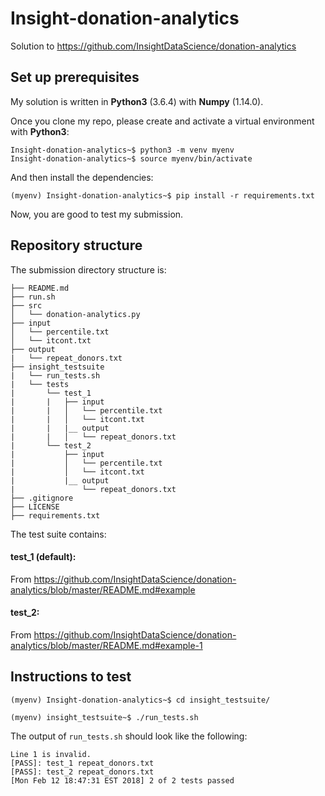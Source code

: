 # Insight-donation-analytics
Solution to https://github.com/InsightDataScience/donation-analytics


## Set up prerequisites
My solution is written in **Python3** (3.6.4) with **Numpy** (1.14.0).

Once you clone my repo, please create and activate a virtual environment with **Python3**:
```
Insight-donation-analytics~$ python3 -m venv myenv
Insight-donation-analytics~$ source myenv/bin/activate
```
And then install the dependencies:
```
(myenv) Insight-donation-analytics~$ pip install -r requirements.txt
```
Now, you are good to test my submission.


## Repository structure

The submission directory structure is:

    ├── README.md 
    ├── run.sh
    ├── src
    │   └── donation-analytics.py
    ├── input
    │   └── percentile.txt
    │   └── itcont.txt
    ├── output
    |   └── repeat_donors.txt
    ├── insight_testsuite
    |   └── run_tests.sh
    |   └── tests
    |       └── test_1
    |       |   ├── input
    |       |   │   └── percentile.txt
    |       |   │   └── itcont.txt
    |       |   |__ output
    |       |   │   └── repeat_donors.txt
    |       └── test_2
    |           ├── input
    |           │   └── percentile.txt
    |           │   └── itcont.txt
    |           |__ output
    |               └── repeat_donors.txt
    ├── .gitignore
    ├── LICENSE
    ├── requirements.txt

The test suite contains:

#### test_1 (default):
From https://github.com/InsightDataScience/donation-analytics/blob/master/README.md#example

#### test_2:
From https://github.com/InsightDataScience/donation-analytics/blob/master/README.md#example-1


## Instructions to test

```
(myenv) Insight-donation-analytics~$ cd insight_testsuite/
```

```
(myenv) insight_testsuite~$ ./run_tests.sh
```

The output of `run_tests.sh` should look like the following:
```
Line 1 is invalid.
[PASS]: test_1 repeat_donors.txt
[PASS]: test_2 repeat_donors.txt
[Mon Feb 12 18:47:31 EST 2018] 2 of 2 tests passed
```